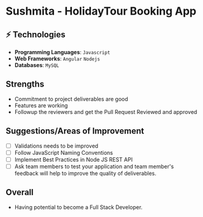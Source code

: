 # Sushmita - HolidayTour Booking App

## ⚡ Technologies

* **Programming Languages**: `Javascript` 
* **Web Frameworks**: `Angular` `Nodejs`
* **Databases**: `MySQL` 

## Strengths

- Commitment to project deliverables are good
- Features are working
- Followup the reviewers and get the Pull Request Reviewed and approved

## Suggestions/Areas of Improvement
 
 - [ ] Validations needs to be improved
 - [ ] Follow JavaScript Naming Conventions
 - [ ] Implement Best Practices in Node JS REST API 
 - [ ] Ask team members to test your application and team member's feedback will help to improve the quality of deliverables.
 
## Overall

- Having potential to become a Full Stack Developer.


